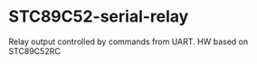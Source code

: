 STC89C52-serial-relay
=====================

Relay output controlled by commands from UART. HW based on STC89C52RC
